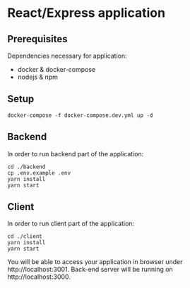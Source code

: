 # React/Express application

## Prerequisites

Dependencies necessary for application:
* docker & docker-compose
* nodejs & npm

## Setup

```
docker-compose -f docker-compose.dev.yml up -d
```

## Backend

In order to run backend part of the application:

```
cd ./backend
cp .env.example .env
yarn install
yarn start
```

## Client

In order to run client part of the application:

```
cd ./client
yarn install
yarn start
```

You will be able to access your application in browser under http://localhost:3001.
Back-end server will be running on http://localhost:3000.
